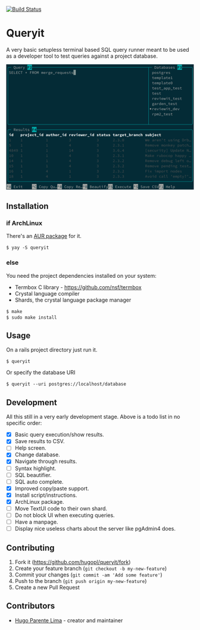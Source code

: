 [![Build Status](https://travis-ci.org/hugopl/queryit.svg?branch=master)](https://travis-ci.org/hugopl/queryit)

# Queryit

A very basic setupless terminal based SQL query runner meant to be used as a developer
tool to test queries against a project database.

![Screenshot](./doc/queryit.png)

## Installation

### if ArchLinux

There's an [AUR package](https://aur.archlinux.org/packages/queryit/) for it.

```
$ yay -S queryit
```

### else

You need the project dependencies installed on your system:

 * Termbox C library - https://github.com/nsf/termbox
 * Crystal language compiler
 * Shards, the crystal language package manager

```
$ make
$ sudo make install
```

## Usage

On a rails project directory just run it.
```
$ queryit
```

Or specify the database URI
```
$ queryit --uri postgres://localhost/database
```

## Development

All this still in a very early development stage. Above is a todo list in no specific order:

- [x] Basic query execution/show results.
- [x] Save results to CSV.
- [ ] Help screen.
- [x] Change database.
- [x] Navigate through results.
- [ ] Syntax highlight.
- [ ] SQL beautifier.
- [ ] SQL auto complete.
- [x] Improved copy/paste support.
- [x] Install script/instructions.
- [x] ArchLinux package.
- [ ] Move TextUI code to their own shard.
- [ ] Do not block UI when executing queries.
- [ ] Have a manpage.
- [ ] Display nice useless charts about the server like pgAdmin4 does.

## Contributing

1. Fork it (<https://github.com/hugopl/queryit/fork>)
2. Create your feature branch (`git checkout -b my-new-feature`)
3. Commit your changes (`git commit -am 'Add some feature'`)
4. Push to the branch (`git push origin my-new-feature`)
5. Create a new Pull Request

## Contributors

- [Hugo Parente Lima](https://github.com/hugopl) - creator and maintainer
